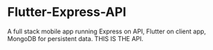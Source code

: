 # Flutter-Express-API
A full stack mobile app running Express on API, Flutter on client app, MongoDB for persistent data. THIS IS THE API.
